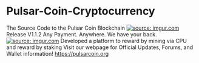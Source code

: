 # Pulsar-Coin-Cryptocurrency
The Source Code to the Pulsar Coin Blockchain
<a href="https://imgur.com/7PQvRXL"><img src="https://i.imgur.com/7PQvRXL.png" title="source: imgur.com" /></a>
Release V1.1.2
Any Payment. Anywhere. We have your back.
<a href="https://imgur.com/WW2vLYd"><img src="https://i.imgur.com/WW2vLYd.gif" title="source: imgur.com" /></a>
Developed a platform to reward by mining via CPU and reward by staking
Visit our webpage for Official Updates, Forums, and Wallet information! https://pulsarcoin.org
